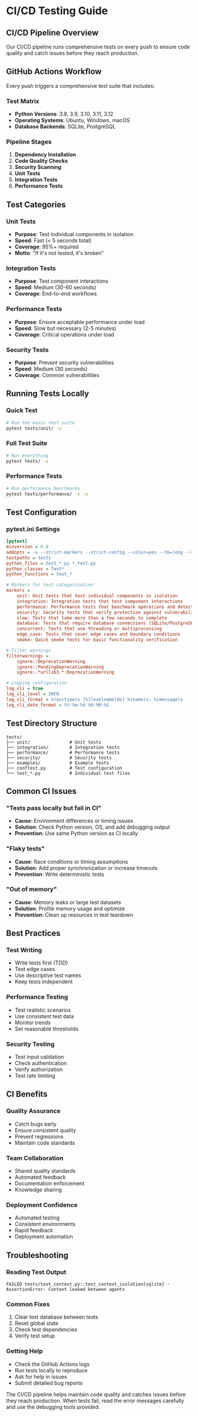 # CI/CD Testing Guide

## CI/CD Pipeline Overview

Our CI/CD pipeline runs comprehensive tests on every push to ensure code quality and catch issues before they reach production.

## GitHub Actions Workflow

Every push triggers a comprehensive test suite that includes:

### Test Matrix

- **Python Versions**: 3.8, 3.9, 3.10, 3.11, 3.12
- **Operating Systems**: Ubuntu, Windows, macOS
- **Database Backends**: SQLite, PostgreSQL

### Pipeline Stages

1. **Dependency Installation**
2. **Code Quality Checks**
3. **Security Scanning**
4. **Unit Tests**
5. **Integration Tests**
6. **Performance Tests**

## Test Categories

### Unit Tests
- **Purpose**: Test individual components in isolation
- **Speed**: Fast (< 5 seconds total)
- **Coverage**: 95%+ required
- **Motto**: "If it's not tested, it's broken"

### Integration Tests
- **Purpose**: Test component interactions
- **Speed**: Medium (30-60 seconds)
- **Coverage**: End-to-end workflows

### Performance Tests
- **Purpose**: Ensure acceptable performance under load
- **Speed**: Slow but necessary (2-5 minutes)
- **Coverage**: Critical operations under load

### Security Tests
- **Purpose**: Prevent security vulnerabilities
- **Speed**: Medium (30 seconds)
- **Coverage**: Common vulnerabilities

## Running Tests Locally

### Quick Test
```bash
# Run the basic test suite
pytest tests/unit/ -v
```

### Full Test Suite
```bash
# Run everything
pytest tests/ -v
```

### Performance Tests
```bash
# Run performance benchmarks
pytest tests/performance/ -v -s
```

## Test Configuration

### pytest.ini Settings
```ini
[pytest]
minversion = 6.0
addopts = -v --strict-markers --strict-config --color=yes --tb=long --showlocals --durations=10
testpaths = tests
python_files = test_*.py *_test.py
python_classes = Test*
python_functions = test_*

# Markers for test categorization
markers =
    unit: Unit tests that test individual components in isolation
    integration: Integration tests that test component interactions
    performance: Performance tests that benchmark operations and detect regressions
    security: Security tests that verify protection against vulnerabilities
    slow: Tests that take more than a few seconds to complete
    database: Tests that require database connections (SQLite/PostgreSQL)
    concurrent: Tests that use threading or multiprocessing
    edge_case: Tests that cover edge cases and boundary conditions
    smoke: Quick smoke tests for basic functionality verification

# Filter warnings
filterwarnings =
    ignore::DeprecationWarning
    ignore::PendingDeprecationWarning
    ignore:.*urllib3.*:DeprecationWarning

# Logging configuration
log_cli = true
log_cli_level = INFO
log_cli_format = %(asctime)s [%(levelname)8s] %(name)s: %(message)s
log_cli_date_format = %Y-%m-%d %H:%M:%S
```

## Test Directory Structure

```
tests/
├── unit/               # Unit tests
├── integration/        # Integration tests  
├── performance/        # Performance tests
├── security/           # Security tests
├── examples/           # Example tests
├── conftest.py         # Test configuration
└── test_*.py           # Individual test files
```

## Common CI Issues

### "Tests pass locally but fail in CI"
- **Cause**: Environment differences or timing issues
- **Solution**: Check Python version, OS, and add debugging output
- **Prevention**: Use same Python version as CI locally

### "Flaky tests"
- **Cause**: Race conditions or timing assumptions
- **Solution**: Add proper synchronization or increase timeouts
- **Prevention**: Write deterministic tests

### "Out of memory"
- **Cause**: Memory leaks or large test datasets
- **Solution**: Profile memory usage and optimize
- **Prevention**: Clean up resources in test teardown

## Best Practices

### Test Writing
- Write tests first (TDD)
- Test edge cases
- Use descriptive test names
- Keep tests independent

### Performance Testing
- Test realistic scenarios
- Use consistent test data
- Monitor trends
- Set reasonable thresholds

### Security Testing
- Test input validation
- Check authentication
- Verify authorization
- Test rate limiting

## CI Benefits

### Quality Assurance
- Catch bugs early
- Ensure consistent quality
- Prevent regressions
- Maintain code standards

### Team Collaboration
- Shared quality standards
- Automated feedback
- Documentation enforcement
- Knowledge sharing

### Deployment Confidence
- Automated testing
- Consistent environments
- Rapid feedback
- Deployment automation

## Troubleshooting

### Reading Test Output
```
FAILED tests/test_context.py::test_context_isolation[sqlite] - AssertionError: Context leaked between agents
```

### Common Fixes
1. Clear test database between tests
2. Reset global state
3. Check test dependencies
4. Verify test setup

### Getting Help
- Check the GitHub Actions logs
- Run tests locally to reproduce
- Ask for help in issues
- Submit detailed bug reports

The CI/CD pipeline helps maintain code quality and catches issues before they reach production. When tests fail, read the error messages carefully and use the debugging tools provided.

